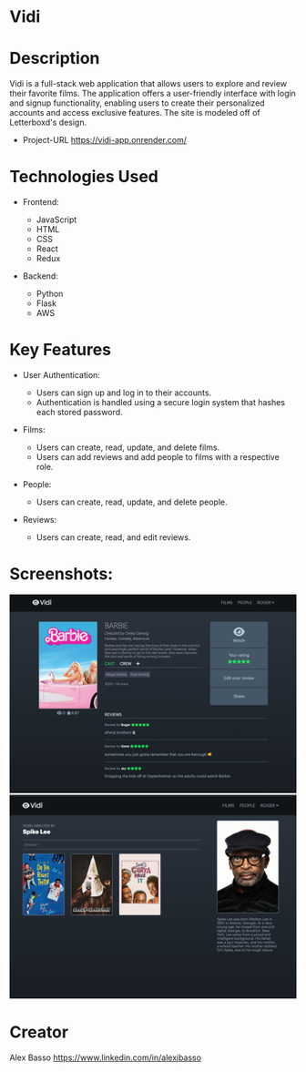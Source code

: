 # Vidi

# Description
Vidi is a full-stack web application that allows users to explore and review their favorite films. The application offers a user-friendly interface with login and signup functionality, enabling users to create their personalized accounts and access exclusive features. The site is modeled off of Letterboxd's design.
- Project-URL https://vidi-app.onrender.com/
# Technologies Used
- Frontend:
   - JavaScript
   - HTML
   - CSS
   - React
   - Redux

- Backend:
    - Python
    - Flask
    - AWS
# Key Features
- User Authentication:
   - Users can sign up and log in to their accounts.
   - Authentication is handled using a secure login system that hashes each stored password.

- Films:
   - Users can create, read, update, and delete films.
   - Users can add reviews and add people to films with a respective role.
- People:
    - Users can create, read, update, and delete people.
- Reviews:
    - Users can create, read, and edit reviews.

# Screenshots:

![image](./react-app/public/film-page-screenshot.png)
![image](./react-app/public/person-page-screenshot.png)

# Creator
Alex Basso
https://www.linkedin.com/in/alexjbasso
